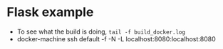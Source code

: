Flask example
=============

* To see what the build is doing, `tail -f build_docker.log`
* docker-machine ssh default -f -N -L localhost:8080:localhost:8080
